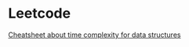 # Leetcode

[Cheatsheet about time complexity for data structures](https://github.com/nightblure/Leetcode/blob/main/info/Cheatsheets.md)
